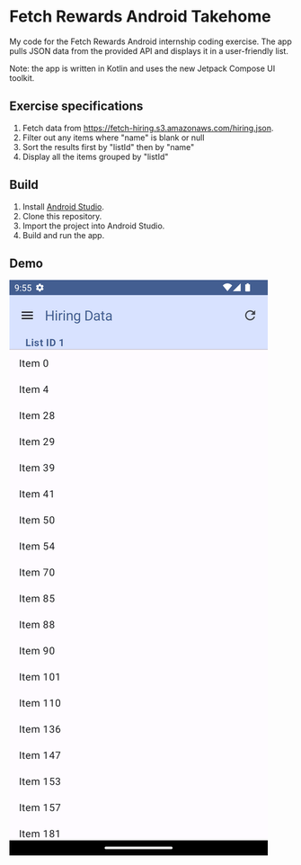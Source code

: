 # Fetch Rewards Android Takehome
My code for the Fetch Rewards Android internship coding exercise.
The app pulls JSON data from the provided API and displays it in a user-friendly list.

Note: the app is written in Kotlin and uses the new Jetpack Compose UI toolkit.

## Exercise specifications
1. Fetch data from https://fetch-hiring.s3.amazonaws.com/hiring.json.
2. Filter out any items where "name" is blank or null
3. Sort the results first by "listId" then by "name"
4. Display all the items grouped by "listId"

## Build
1. Install [Android Studio](https://developer.android.com/studio/install.html).
2. Clone this repository.
3. Import the project into Android Studio.
4. Build and run the app.

## Demo
![Application home screen](assets/demo.png)
